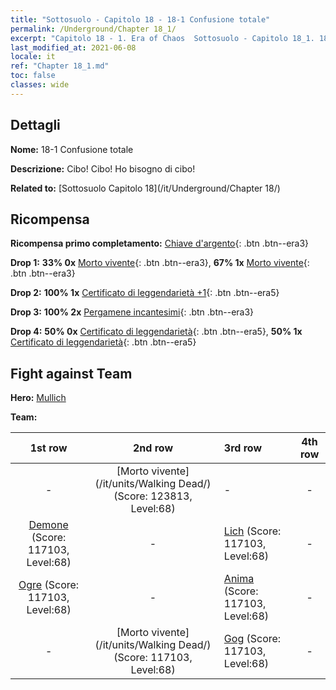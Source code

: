 ```yaml
---
title: "Sottosuolo - Capitolo 18 - 18-1 Confusione totale"
permalink: /Underground/Chapter 18_1/
excerpt: "Capitolo 18 - 1. Era of Chaos  Sottosuolo - Capitolo 18_1. 18-1 Confusione totale"
last_modified_at: 2021-06-08
locale: it
ref: "Chapter 18_1.md"
toc: false
classes: wide
---
```


## Dettagli

 **Nome:** 18-1 Confusione totale

 **Descrizione:** Cibo! Cibo! Ho bisogno di cibo!

 **Related to:** [Sottosuolo Capitolo 18](/it/Underground/Chapter 18/)

## Ricompensa

 **Ricompensa primo completamento:** [Chiave d'argento](/ItemsIT/con_693/){: .btn .btn--era3}

 **Drop 1:** **33% 0x** [Morto vivente](/ItemsIT/unt_209/){: .btn .btn--era3}, **67% 1x** [Morto vivente](/ItemsIT/unt_209/){: .btn .btn--era3}

 **Drop 2:** **100% 1x** [Certificato di leggendarietà +1](/ItemsIT/mat_74/){: .btn .btn--era5}

 **Drop 3:** **100% 2x** [Pergamene incantesimi](/ItemsIT/con_694/){: .btn .btn--era3}

 **Drop 4:** **50% 0x** [Certificato di leggendarietà](/ItemsIT/mat_67/){: .btn .btn--era5}, **50% 1x** [Certificato di leggendarietà](/ItemsIT/mat_67/){: .btn .btn--era5}


## Fight against Team
 **Hero:** [Mullich](/it/heroes/Mullich/)

 **Team:**


  | 1st row | 2nd row | 3rd row | 4th row |
  |:----:|:----:|:----|:----:|
  | - | [Morto vivente](/it/units/Walking Dead/) (Score: 123813, Level:68)  | - | - |
  | [Demone](/it/units/Demon/) (Score: 117103, Level:68)  | - | [Lich](/it/units/Lich/) (Score: 117103, Level:68)  | - |
  | [Ogre](/it/units/Ogre/) (Score: 117103, Level:68)  | - | [Anima](/it/units/Wight/) (Score: 117103, Level:68)  | - |
  | - | [Morto vivente](/it/units/Walking Dead/) (Score: 117103, Level:68)  | [Gog](/it/units/Gog/) (Score: 117103, Level:68)  | - |


